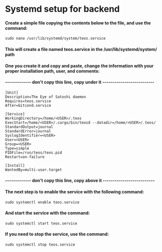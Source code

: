 # Systemd setup for backend


#### Create a simple file copying the contents below to the file, and use the command:
`sudo nano /usr/lib/systemd/system/teos.service`
#### This will create a file named teos.service in the /usr/lib/systemd/system/ path

#### One you create it and copy and paste, change the information with your proper installation path, user, and comments:

#### ------------- don't copy this line, copy under it --------------------------
```
[Unit]
Description=The Eye of Satoshi daemon
Requires=teos.service
After=bitcond.service

[Service]
WorkingDirectory=/home/<USER>/.teos
ExecStart=/home/<USER>/.cargo/bin/teosd --datadir=/home/<USER>/.teos/ 
StandardOutput=journal
StandardError=journal
SyslogIdentifier=<USER>
User=<USER>
Group=<USER>
Type=simple
PIDFile=/run/teos/teos.pid
Restart=on-failure

[Install]
WantedBy=multi-user.target
```
#### ------------- don't copy this line, copy above it --------------------------

#### The next step is to enable the service with the following command:
`sudo systemctl enable teos.service`

#### And start the service with the command:
`sudo systemctl start teos.service`

#### If you need to stop the service, use the command:
`sudo systemctl stop teos.service`
